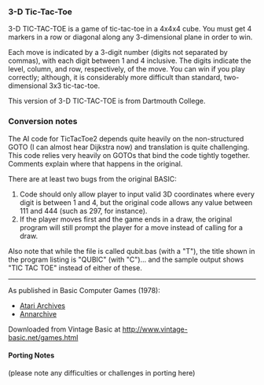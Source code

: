 ### 3-D Tic-Tac-Toe

3-D TIC-TAC-TOE is a game of tic-tac-toe in a 4x4x4 cube. You must get 4 markers in a row or diagonal along any 3-dimensional plane in order to win.

Each move is indicated by a 3-digit number (digits not separated by commas), with each digit between 1 and 4 inclusive. The digits indicate the level, column, and row, respectively, of the move. You can win if you play correctly; although, it is considerably more difficult than standard, two-dimensional 3x3 tic-tac-toe.

This version of 3-D TIC-TAC-TOE is from Dartmouth College.

### Conversion notes

The AI code for TicTacToe2 depends quite heavily on the non-structured GOTO (I can almost hear Dijkstra now) and translation is quite challenging. This code relies very heavily on GOTOs that bind the code tightly together. Comments explain where that happens in the original.

There are at least two bugs from the original BASIC:

1. Code should only allow player to input valid 3D coordinates where every digit is between 1 and 4, but the original code allows any value between 111 and 444 (such as 297, for instance).
2. If the player moves first and the game ends in a draw, the original program will still prompt the player for a move instead of calling for a draw.

Also note that while the file is called qubit.bas (with a "T"), the title shown in the program listing is "QUBIC" (with "C")... and the sample output shows "TIC TAC TOE" instead of either of these.

---

As published in Basic Computer Games (1978):
- [Atari Archives](https://www.atariarchives.org/basicgames/showpage.php?page=168)
- [Annarchive](https://annarchive.com/files/Basic_Computer_Games_Microcomputer_Edition.pdf#page=183)


Downloaded from Vintage Basic at
http://www.vintage-basic.net/games.html

#### Porting Notes

(please note any difficulties or challenges in porting here)
